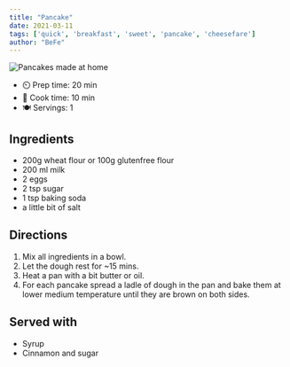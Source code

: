 ```yaml
---
title: "Pancake"
date: 2021-03-11
tags: ['quick', 'breakfast', 'sweet', 'pancake', 'cheesefare']
author: "BeFe"
---
```


![Pancakes made at home](/pix/pancake.webp)

- ⏲️ Prep time: 20 min
- 🍳 Cook time: 10 min
- 🍽️ Servings: 1

## Ingredients
- 200g wheat flour or 100g glutenfree flour
- 200 ml milk
- 2 eggs
- 2 tsp sugar
- 1 tsp baking soda
- a little bit of salt

## Directions
1. Mix all ingredients in a bowl.
2. Let the dough rest for ~15 mins.
3. Heat a pan with a bit butter or oil.
4. For each pancake spread a ladle of dough in the pan and bake them at lower medium temperature until they are brown on both sides.

## Served with
- Syrup
- Cinnamon and sugar
